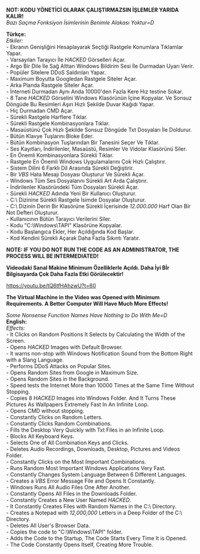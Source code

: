 **NOT: KODU YÖNETİCİ OLARAK ÇALIŞTIRMAZSIN İŞLEMLER YARIDA KALIR!**<br>
*Bazı Saçma Fonksiyon İsimlerinin Benimle Alakası Yoktur=D*

**Türkçe:**
     <br>
  *Etkiler:*
     <br>
     - Ekranın Genişliğini Hesaplayarak Seçtiği Rastgele Konumlara Tıklamlar Yapar.
     <br>
     - Varsayılan Tarayıcı İle *HACKED* Görselleri Açar.
     <br>
     - Argo Bir Dile İle Sağ Alttan Windows Bildirim Sesi İle Durmadan Uyarı Verir.
     <br>
     - Popüler Sitelere DDoS Saldırıları Yapar.
     <br>
     - Maximum Boyutta Googledan Rastgele Siteler Açar.
     <br>
     - Arka Planda Rastgele Siteler Açar.
     <br>
     - İnterneti Durmadan Aynı Anda 10000'den Fazla Kere Hız testine Sokar.
     <br>
     - 8 Tane *HACKED* Görselini Windows Klasörünün İçine Kopyalar. Ve Sonsuz Döngüde Bu Resimleri Aşırı Hızlı Şekilde Duvar Kağıdı Yapar.
     <br>
     - Hiç Durmadan CMD Açar.
     <br>
     - Sürekli Rastgele Harflere Tıklar.
     <br>
     - Sürekli Rastgele Kombinasyonlara Tıklar.
     <br>
     - Masaüstünü Çok Hızlı Şekilde Sonsuz Döngüde Txt Dosyaları İle Doldurur.
     <br>
     - Bütün Klavye Tuşlarını Bloke Eder.
     <br>
     - Bütün Kombinasyon Tuşlarından Bir Tanesini Seçer Ve Tıklar.
     <br>
     - Ses Kayıtları, İndirilenler, Masaüstü, Resimler Ve Vidolar Klasörünü Siler.
     <br>
     - En Önemli Kombinasyonlara Sürekli Tıklar.
     <br>
     - Rastgele En Önemli Windows Uygulamalarını Çok Hızlı Çalıştırır.
     <br>
     - Sistem Dilini 6 Farklı Dil Arasında Sürekli Değiştirir.
     <br>
     - Bir *VBS* Hata Mesajı Dosyası Oluşturur Ve Sürekli Açar.
     <br>
     - Windows Tüm Ses Dosyalarını Sürekli Art Arda Çalıştırır.
     <br>
     - İndirilenler Klasöründeki Tüm Dosyaları Sürekli Açar.
     <br>
     - Sürekli *HACKED* Adında Yeni Bir Kullanıcı Oluşturur.
     <br>
     - C:\ Dizinine Sürekli Rastgele İsimde Dosyalar Oluşturur.
     <br>
     - C:\ Dizinin Derin Bir Klasörüne Sürekli İçerisinde *12.000.000* Harf Olan Bir Not Defteri Oluşturur.
     <br>
     - Kullanıcının Bütün Tarayıcı Verilerini Siler.
     <br>
     - Kodu "C:\Windows\TAPI" Klasörüne Kopyalar.
     <br>
     - Kodu Başlangıca Ekler, Her Açıldığında Kod Başlar.
     <br>
     - Kod Kendini Sürekli Açarak Daha Fazla Sıkıntı Yaratır.
     <br>

**NOTE: IF YOU DO NOT RUN THE CODE AS AN ADMINISTRATOR, THE PROCESS WILL BE INTERMEDIATED!**


**Videodaki Sanal Makine Minimum Özelliklerle Açıldı. Daha İyi Bİr Bilgisayarda Çok Daha Fazla Etki Görülecektir!**

https://youtu.be/tQ6tfHAhzwU?t=60

**The Virtual Machine in the Video was Opened with Minimum Requirements. A Better Computer Will Have Much More Effects!**

*Some Nonsense Function Names Have Nothing to Do With Me=D*<br>
**English:**<br>
  *Effects:*<br>
     - It Clicks on Random Positions It Selects by Calculating the Width of the Screen.<br>
     - Opens *HACKED* Images with Default Browser.<br>
     - It warns non-stop with Windows Notification Sound from the Bottom Right with a Slang Language.<br>
     - Performs DDoS Attacks on Popular Sites.<br>
     - Opens Random Sites from Google in Maximum Size.<br>
     - Opens Random Sites in the Background.<br>
     - Speed ​​tests the Internet More than 10000 Times at the Same Time Without Stopping.<br>
     - Copies 8 *HACKED* Images into Windows Folder. And It Turns These Pictures As Wallpapers Extremely Fast In An Infinite Loop.<br>
     - Opens CMD without stopping.<br>
     - Constantly Clicks on Random Letters.<br>
     - Constantly Clicks Random Combinations.<br>
     - Fills the Desktop Very Quickly with Txt Files in an Infinite Loop.<br>
     - Blocks All Keyboard Keys.<br>
     - Selects One of All Combination Keys and Clicks.<br>
     - Deletes Audio Recordings, Downloads, Desktop, Pictures and Videos Folder.<br>
     - Constantly Clicks on the Most Important Combinations.<br>
     - Runs Random Most Important Windows Applications Very Fast.<br>
     - Constantly Changes System Language Between 6 Different Languages.<br>
     - Creates a *VBS* Error Message File and Opens It Constantly.<br>
     - Windows Runs All Audio Files One After Another.<br>
     - Constantly Opens All Files in the Downloads Folder.<br>
     - Constantly Creates a New User Named *HACKED*.<br>
     - It Constantly Creates Files with Random Names in the C:\ Directory.<br>
     - Creates a Notepad with *12,000,000* Letters in a Deep Folder of the C:\ Directory.<br>
     - Deletes All User's Browser Data.<br>
     - Copies the code to "C:\Windows\TAPI" folder.<br>
     - Adds the Code to the Startup, The Code Starts Every Time It is Opened.<br>
     - The Code Constantly Opens Itself, Creating More Trouble.<br>
